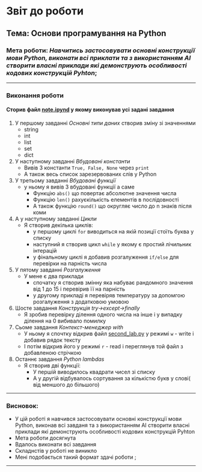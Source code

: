 # Звіт до роботи
## Тема: Основи програмування на Python
### Мета роботи: _Навчитись застосовувати основні конструкції мови Python, виконати всі приклати та з використанням AI створити власні приклади які демонструють особливості кодових конструкцій Pyhton_;

---
### Виконання роботи
#### Сторив файл [note.ipynd](note.ipynb) у якому виконував усі задані завдання 
1. У першому завданні _Основні типи даних_  створив зміну зі значеннями 
    * string
    * int
    * list
    * set
    * dict
1. У наступному завданні _Вбудовані константи_  
    * Вивів 3 константи `True, False, None` через `print`
    * А також весь список зарезервованих слів у Python 
1. У третьому завданні _Вбудовані функції_ 
    * у ньому я вивів 3 вбудовані функції а саме 
        + Функцію `abs()` що повертає абсолютне значення числа
        + Функцію `len()` рахуєкількість елементів в послідовності
        + А також функцію `round()` що округляє число до n знаків після коми
1. А у наступному завданні _Цикли_ 
    * Я створив декілька циклів:
        + у першому циклі `for` виводиться на якій позиції стоїть буква у списку
        + наступний я створив цикл `while` у якому є простий лічильник інтерацій
        + у фінальному циклі я добавив розгалуження `if/else` для перевірки на парність числа
1. У пятому завданні _Розгалуження_
    * У мене є два приклади 
        + спочатку я створив змінну яка набуває рандомного значення від 1 до 15 і перевірив її на парність
        + у другому прикладі я перевіряв температуру за допомгою розгалуження з додатковою умовою
1. Шосте завдання _Конструкція try->except->finally_
    * Я зробив перевірку ділення одного числа на інше і у випадку ділення на 0 вибивало помилку
1. Сьоме завдання _Контекст-менеджер with_
    * У ньому я спочтку відкрив файл [second_lab.py](second_lab.py) у режимі `w` - write і добавив рядок тексту
    * І потім відкрив його у режимі `r` - read і переглянув той файл з добавленою стрічкою
1. Останнє завдання _Python lambdas_
    * Я створив дві функції:
        + У першій виводилось квадрати чисел зі списку 
        + А у другій відбувалось сортування за кількістю букв у слові( від меншого до більшого)
---
### Висновок:
- У цій роботі я навчився  застосовувати основні конструкції мови Python, виконав всі завданя та з використанням AI створити власні приклади які демонструють особливості кодових конструкцій Pyhton
- Мета роботи досягнута
- Вдалось виконати всі завдання
- Складнстів у роботі не виникло
- Мені подобається такий формат здачі роботи ;
---